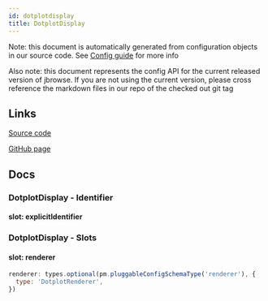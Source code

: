 ```yaml
---
id: dotplotdisplay
title: DotplotDisplay
---
```


Note: this document is automatically generated from configuration objects in our
source code. See [Config guide](/docs/config_guide) for more info

Also note: this document represents the config API for the current released
version of jbrowse. If you are not using the current version, please cross
reference the markdown files in our repo of the checked out git tag

## Links

[Source code](https://github.com/GMOD/jbrowse-components/blob/main/plugins/dotplot-view/src/DotplotDisplay/index.ts)

[GitHub page](https://github.com/GMOD/jbrowse-components/tree/main/website/docs/config/DotplotDisplay.md)

## Docs

### DotplotDisplay - Identifier

#### slot: explicitIdentifier

### DotplotDisplay - Slots

#### slot: renderer

```js
renderer: types.optional(pm.pluggableConfigSchemaType('renderer'), {
  type: 'DotplotRenderer',
})
```
